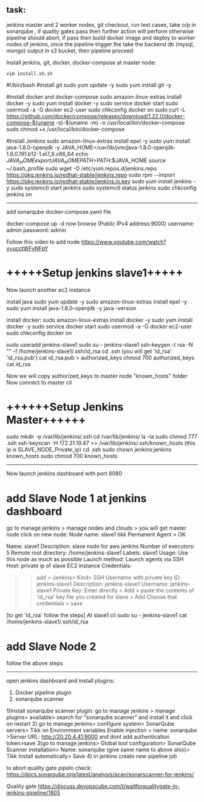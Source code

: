 ## task:
jenkins master and 2 worker nodes, git checkout, run test cases, take o/p in sonarqube , if quality gates pass then further action will perform otherwise pipeline should abort, if pass then build docker image and deploy to worker nodes of jenkins,
once the pipeline trigger the take the backend db (mysql, mongo) output in s3 bucket, then pipeline proceed 

Install jenkins, git, docker, docker-compose at master node:
````
vim install.sh.sh
````
#!/bin/bash
#install git
sudo yum update -y
sudo yum install git -y

#install docker and docker-compose
sudo amazon-linux-extras install docker -y
sudo yum install docker -y
sudo service docker start
sudo usermod -a -G docker ec2-user
sudo chkconfig docker on
sudo curl -L https://github.com/docker/compose/releases/download/1.22.0/docker-compose-$(uname -s)-$(uname -m) -o /usr/local/bin/docker-compose
sudo chmod +x /usr/local/bin/docker-compose

#Install Jenkins
sudo amazon-linux-extras install epel -y
sudo yum install java-1.8.0-openjdk -y
JAVA_HOME=/usr/lib/jvm/java-1.8.0-openjdk-1.8.0.191.b12-1.el7_6.x86_64
echo $JAVA_HOME
export JAVA_HOME
PATH=$PATH:$JAVA_HOME
source ~/.bash_profile
sudo wget -O /etc/yum.repos.d/jenkins.repo https://pkg.jenkins.io/redhat-stable/jenkins.repo
sudo rpm --import https://pkg.jenkins.io/redhat-stable/jenkins.io.key
sudo yum install jenkins -y
sudo systemctl start jenkins
sudo systemctl status jenkins
sudo chkconfig jenkins on
 ________________

add sonarqube docker-compose.yaml file

docker-compose up -d
now browse (Public IPv4 address:9000)
username: admin
password: admin

Follow this video to add node https://www.youtube.com/watch?v=ucctWFyNFpY

# +++++Setup jenkins slave1+++++
Now launch another ec2 instance 

install java
sudo yum update -y
sudo amazon-linux-extras install epel -y
sudo yum install java-1.8.0-openjdk -y
java -version

install docker:
sudo amazon-linux-extras install docker -y
sudo yum install docker -y
sudo service docker start
sudo usermod -a -G docker ec2-user
sudo chkconfig docker on

sudo useradd jenkins-slave1
sudo su - jenkins-slave1
ssh-keygen -t rsa -N "" -f /home/jenkins-slave1/.ssh/id_rsa
cd .ssh     (you will get 'id_rsa'  'id_rsa.pub')
cat id_rsa.pub > authorized_keys
chmod 700 authorized_keys
cat id_rsa

Now we will copy authorized_keys to master node "known_hosts" folder
Now connect to master cli

# ++++++Setup Jenkins Master++++++
sudo mkdir -p /var/lib/jenkins/.ssh
cd /var/lib/jenkins/
ls -la
sudo chmod 777 .ssh
ssh-keyscan -H 172.31.19.47 >> /var/lib/jenkins/.ssh/known_hosts     (this ip is SLAVE_NODE_Private_ip)
cd .ssh
sudo chown jenkins:jenkins known_hosts
sudo chmod 700 known_hosts
__________________________________________
Now launch jenkins dashboard with port 8080

# add Slave Node 1 at jenkins dashboard
go to manage jenkins > manage nodes and clouds > you will get master node
click on new node: 
Node name: slave1
tikk Permanent Agent > OK

Name: slave1
Description: slave node for aws jenkins
Number of executors: 5
Remote root directory: /home/jenkins-slave1
Labels: slave1
Usage: Use this node as much as possible
Launch method: Launch agents via SSH
Host: private ip of slave EC2 instance
Credentials: 
>>add > Jenkins> Kind> SSH Username with private key
>>ID: jenkins-slave1
>>Description: jenkins-slave1
>>Username: jenkins-slave1
>>Private Key: Enter directly > Add > paste the contents of 'id_rsa' key file you created for slave > Add 
Choose that credentials > save

[to get 'id_rsa' follow the steps]
At slave1 cli
sudo su - jenkins-slave1
cat /home/jenkins-slave1/.ssh/id_rsa

# add Slave Node 2

follow the above steps

--------------------------

open jenkins dashboard and install plugins:  
1) Docker pipeline plugin  
2) sonarqube scanner

1)Install sonarqube scanner plugin: go to manage jenkins > manage plugins> available> search for "sonarqube scanner" and install it and click on restart
2) go to manage jenkins> configure system> SonarQube servers> Tikk on Environment variables Enable injection > name: sonarqube >Server URL: http://20.20.4.41:9000   and dont add authentication token>save
3)go to manage jenkins> Global tool configuration> SonarQube Scanner installation> Name: sonarqube (give same name to above also)> Tikk Install automatically> Save
4) in jenkins create new pipeline job

to abort quality gate pipeln check: https://docs.sonarqube.org/latest/analysis/scan/sonarscanner-for-jenkins/

Quality gate https://discuss.devopscube.com/t/waitforqualitygate-in-jenkins-pipeline/1805
